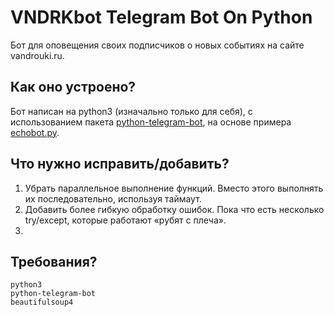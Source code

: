 # VNDRKbot Telegram Bot On Python

Бот для оповещения своих подписчиков о новых событиях на сайте vandrouki.ru.

## Как оно устроено?
Бот написан на python3 (изначально только для себя), с использованием пакета [python-telegram-bot](https://github.com/python-telegram-bot/python-telegram-bot), 
на основе примера [echobot.py](https://github.com/python-telegram-bot/python-telegram-bot/blob/master/examples/legacy/echobot.py).

## Что нужно исправить/добавить?
1. Убрать параллельное выполнение функций. Вместо этого выполнять их последовательно, используя таймаут.
2. Добавить более гибкую обработку ошибок. Пока что есть несколько try/except, которые работают «рубят с плеча».
3. 

## Требования?
`python3`
<br>
`python-telegram-bot`
<br>
`beautifulsoup4`
